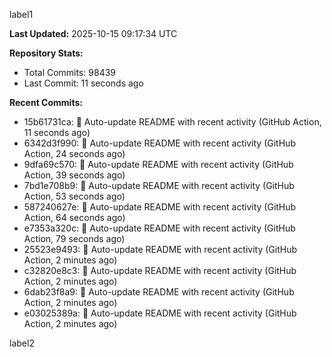
label1 
<!-- ACTIVITY_START -->
**Last Updated:** 2025-10-15 09:17:34 UTC

**Repository Stats:**
- Total Commits: 98439
- Last Commit: 11 seconds ago

**Recent Commits:**
- 15b61731ca: 🤖 Auto-update README with recent activity (GitHub Action, 11 seconds ago)
- 6342d3f990: 🤖 Auto-update README with recent activity (GitHub Action, 24 seconds ago)
- 9dfa69c570: 🤖 Auto-update README with recent activity (GitHub Action, 39 seconds ago)
- 7bd1e708b9: 🤖 Auto-update README with recent activity (GitHub Action, 53 seconds ago)
- 587240627e: 🤖 Auto-update README with recent activity (GitHub Action, 64 seconds ago)
- e7353a320c: 🤖 Auto-update README with recent activity (GitHub Action, 79 seconds ago)
- 25523e9493: 🤖 Auto-update README with recent activity (GitHub Action, 2 minutes ago)
- c32820e8c3: 🤖 Auto-update README with recent activity (GitHub Action, 2 minutes ago)
- 6dab23f8a9: 🤖 Auto-update README with recent activity (GitHub Action, 2 minutes ago)
- e03025389a: 🤖 Auto-update README with recent activity (GitHub Action, 2 minutes ago)
<!-- ACTIVITY_END -->

label2
